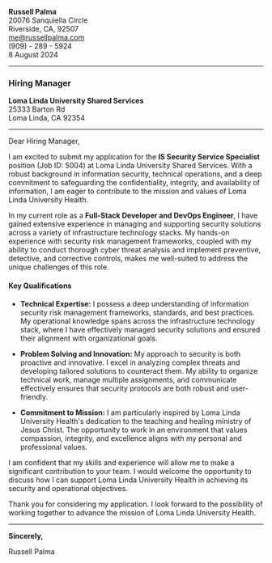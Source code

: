 **Russell Palma**  
20076 Sanquiella Circle  
Riverside, CA, 92507  
me@russellpalma.com  
(909) - 289 - 5924  
8 August 2024

---

### Hiring Manager

**Loma Linda University Shared Services**  
25333 Barton Rd  
Loma Linda, CA 92354

---

Dear Hiring Manager,

I am excited to submit my application for the **IS Security Service Specialist** position (Job ID: 5004) at Loma Linda University Shared Services. With a robust background in information security, technical operations, and a deep commitment to safeguarding the confidentiality, integrity, and availability of information, I am eager to contribute to the mission and values of Loma Linda University Health.

In my current role as a **Full-Stack Developer and DevOps Engineer**, I have gained extensive experience in managing and supporting security solutions across a variety of infrastructure technology stacks. My hands-on experience with security risk management frameworks, coupled with my ability to conduct thorough cyber threat analysis and implement preventive, detective, and corrective controls, makes me well-suited to address the unique challenges of this role.

#### Key Qualifications

-   **Technical Expertise:** I possess a deep understanding of information security risk management frameworks, standards, and best practices. My operational knowledge spans across the infrastructure technology stack, where I have effectively managed security solutions and ensured their alignment with organizational goals.

-   **Problem Solving and Innovation:** My approach to security is both proactive and innovative. I excel in analyzing complex threats and developing tailored solutions to counteract them. My ability to organize technical work, manage multiple assignments, and communicate effectively ensures that security protocols are both robust and user-friendly.

-   **Commitment to Mission:** I am particularly inspired by Loma Linda University Health's dedication to the teaching and healing ministry of Jesus Christ. The opportunity to work in an environment that values compassion, integrity, and excellence aligns with my personal and professional values.

I am confident that my skills and experience will allow me to make a significant contribution to your team. I would welcome the opportunity to discuss how I can support Loma Linda University Health in achieving its security and operational objectives.

Thank you for considering my application. I look forward to the possibility of working together to advance the mission of Loma Linda University Health.

---

**Sincerely,**

Russell Palma
